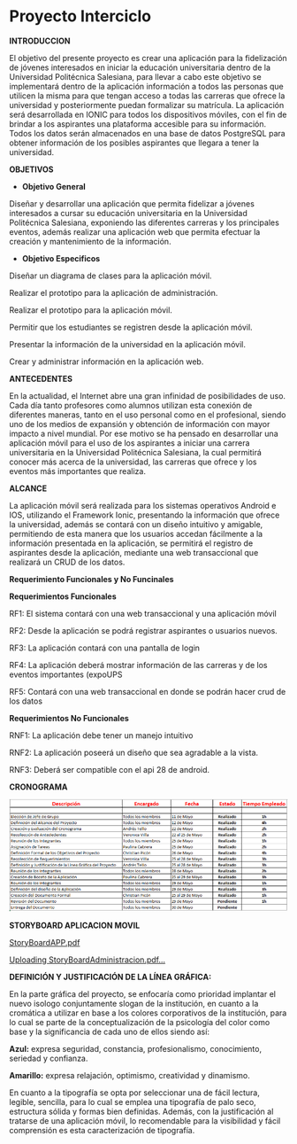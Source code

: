# Proyecto Interciclo

**INTRODUCCION** 

El objetivo del presente proyecto es crear una aplicación para la fidelización de jóvenes interesados en iniciar la educación universitaria dentro de la Universidad Politécnica Salesiana, para llevar a cabo este objetivo se implementará dentro de la aplicación información a todos las personas que utilicen la misma para que tengan acceso a todas las carreras que ofrece la universidad y posteriormente puedan formalizar su matrícula. La aplicación será desarrollada en IONIC para todos los dispositivos móviles, con el fin de brindar a los aspirantes una plataforma accesible para su información. Todos los datos serán almacenados en una base de datos PostgreSQL para obtener información de los posibles aspirantes que llegara a tener la universidad. 


**OBJETIVOS**

 * **Objetivo General**

Diseñar y desarrollar una aplicación que permita fidelizar a jóvenes interesados a cursar su educación universitaria en la Universidad Politécnica Salesiana, exponiendo las diferentes carreras y los principales eventos, además realizar una aplicación web que permita efectuar la creación y mantenimiento de la información.


- **Objetivo Especificos** 

Diseñar un diagrama de clases para la aplicación móvil.

Realizar el prototipo para la aplicación de administración.

Realizar el prototipo para la aplicación móvil.

Permitir que los estudiantes se registren desde la aplicación móvil.

Presentar la  información de la universidad en la aplicación móvil.

Crear y administrar información en la aplicación web.


**ANTECEDENTES**

En la actualidad, el Internet abre una gran infinidad de posibilidades de uso. Cada día tanto profesores como alumnos utilizan esta conexión de diferentes maneras, tanto en el uso personal como en el profesional, siendo uno de los medios de expansión y obtención de información con mayor impacto a nivel mundial.
Por ese motivo se ha pensado en desarrollar una aplicación móvil para el uso de los aspirantes a iniciar una carrera universitaria en la Universidad Politécnica Salesiana, la cual permitirá conocer más acerca de la universidad, las carreras que ofrece y los eventos más importantes que realiza.


**ALCANCE**

La aplicación móvil será realizada para los sistemas operativos Android e IOS, utilizando el Framework Ionic, presentando la información que ofrece la universidad, además se  contará con un diseño intuitivo y amigable, permitiendo de esta manera que los usuarios accedan fácilmente a la información presentada en la aplicación, se permitirá el registro de aspirantes desde la aplicación, mediante una web transaccional que realizará un CRUD de los datos. 

**Requerimiento Funcionales y No Funcinales**

**Requerimientos Funcionales**


RF1: El sistema contará con una web transaccional y una aplicación móvil

RF2: Desde la aplicación se podrá registrar aspirantes o usuarios nuevos.

RF3: La aplicación contará con una pantalla de login

RF4: La aplicación deberá mostrar información de las carreras y de los eventos importantes (expoUPS

RF5: Contará con una web transaccional en donde se podrán hacer crud de los datos



**Requerimientos No Funcionales**


RNF1: La aplicación debe tener un manejo intuitivo

RNF2: La aplicación poseerá un diseño que sea agradable a la vista.

RNF3: Deberá ser compatible con el api 28 de android.


**CRONOGRAMA**

![alt tag](https://github.com/VeronicaG0907/ProyectoInterciclo/blob/master/cronograma.PNG)


**STORYBOARD APLICACION MOVIL**

[StoryBoardAPP.pdf](https://github.com/VeronicaG0907/ProyectoInterciclo/files/3234300/StoryBoardAPP.pdf)


[Uploading StoryBoardAdministracion.pdf…]()

**DEFINICIÓN Y JUSTIFICACIÓN DE LA LÍNEA GRÁFICA:**

En la parte gráfica del proyecto, se enfocaría como prioridad implantar el nuevo isologo conjuntamente slogan de la institución, en cuanto a la cromática a utilizar en base a los colores corporativos de la institución, para lo cual se parte de la conceptualización de la psicología del color como base y la significancia de cada uno de ellos siendo así: 

**Azul:** expresa seguridad, constancia, profesionalismo, conocimiento, seriedad y confianza.

**Amarillo:** expresa relajación, optimismo, creatividad y dinamismo. 

En cuanto a la tipografía se opta por seleccionar una de fácil lectura, legible, sencilla, para lo cual se emplea una tipografía de palo seco, estructura sólida y formas bien definidas. Además, con la justificación al tratarse de una aplicación móvil, lo recomendable para la visibilidad y fácil comprensión es esta caracterización de tipografía.
